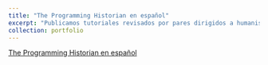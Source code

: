 ```yaml
---
title: "The Programming Historian en español"
excerpt: "Publicamos tutoriales revisados por pares dirigidos a humanistas que quieran aprender una amplia gama de herramientas digitales, técnicas computacionales y flujos de trabajo útiles para investigar y enseñar. <br/><img src='/images/ph-logo.png'>"
collection: portfolio
---
```


[The Programming Historian en español](https://programminghistorian.org/es)

